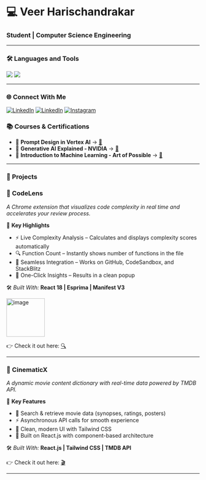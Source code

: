 <!-- Animated Typing Header -->
<!-- <img src="https://readme-typing-svg.herokuapp.com?size=25&color=00BFFF&center=true&vCenter=true&width=600&lines=👨‍💻+Computer+Science+Engineering+Student;🌱+Open+Source+Contributor;🤖+Generative+AI+Enthusiast;💡+Software+%26+App+Developer" /> -->

# 💻 Veer Harischandrakar 
### Student | Computer Science Engineering
---

### 🛠️ Languages and Tools
<img src="https://skillicons.dev/icons?i=html,css,js,react,java,c,cpp,swift" />
<img src="https://skillicons.dev/icons?i=androidstudio,firebase,git,github,nodejs,mysql" /> 



---
### 🌐 Connect With Me
[![LinkedIn](https://skillicons.dev/icons?i=linkedin)](https://www.linkedin.com/in/veer-harischandrakar-255271328/)
[![LinkedIn](https://skillicons.dev/icons?i=gmail)]("mailto:veerharischandrakar@gmail.com?subject=Hello&body=Hi%20there!%20I%20wanted%20to%20contact%20you.")
[![Instagram](https://skillicons.dev/icons?i=instagram)](https://www.instagram.com/veer___241?igsh=M2Q1YWp2YW5scnpy&utm_source=qr)



### 📚 Courses & Certifications
- 🎯 **Prompt Design in Vertex AI** → [🔗](https://www.cloudskillsboost.google/public_profiles/f635d4ae-c6bc-41e3-87b8-11c6c6870732/badges/16722190?utm_medium=social&utm_source=linkedin&utm_campaign=ql-social-share)  
- 🧠 **Generative AI Explained - NVIDIA** → [🔗](https://learn.nvidia.com/courses/progress?course_id=course-v1%3ADLI%2BS-FX-07%2BV1)  
- 📘 **Introduction to Machine Learning - Art of Possible** → [🔗]()  

---

### 🚀 Projects

### 🔹 CodeLens
*A Chrome extension that visualizes code complexity in real time and accelerates your review process.*

📌 **Key Highlights**
- ⚡ Live Complexity Analysis – Calculates and displays complexity scores automatically  
- 🔍 Function Count – Instantly shows number of functions in the file  
- 🔗 Seamless Integration – Works on GitHub, CodeSandbox, and StackBlitz  
- 🎯 One-Click Insights – Results in a clean popup  

🛠️ *Built With:* **React 18 | Esprima | Manifest V3**  


<img width="100" height="100" alt="image" src="https://github.com/user-attachments/assets/b85394c0-a48c-4c96-a7eb-6a5804839d6b" />


👉 Check it out here: [🔍](https://thecodelens.vercel.app/)  

---

### 🔹 CinematicX
*A dynamic movie content dictionary with real-time data powered by TMDB API.*

📌 **Key Features**
- 🔎 Search & retrieve movie data (synopses, ratings, posters)  
- ⚡ Asynchronous API calls for smooth experience  
- 🎨 Clean, modern UI with Tailwind CSS  
- 🧩 Built on React.js with component-based architecture  

🛠️ *Built With:* **React.js | Tailwind CSS | TMDB API**  




👉 Check it out here: [🎬](https://cinematicx.vercel.app/)  

---


